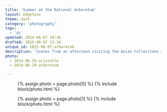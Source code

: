 ```yaml
---
title: 'Summer at the National Arboretum'
layout: edgeless
theme: dark
category: 'photography'
tags:
  - 'dc'
updated: 2015-06-07 19:36
drafted: 2015-06-07 12:34
unique_id: 2015-06-07:arboretum
description: 'Scenes from an afternoon visiting the Asian Collections at DC’s arboretum.'
photo:
  - 2014-06-29-aristotle
  - 2014-06-29-arboretum

---
```


<figure class="image--wide">
  {% assign photo = page.photo[0] %}
  {% include block/photo.html %}
</figure>

<figure class="image--wide">
  {% assign photo = page.photo[1] %}
  {% include block/photo.html %}
</figure>
